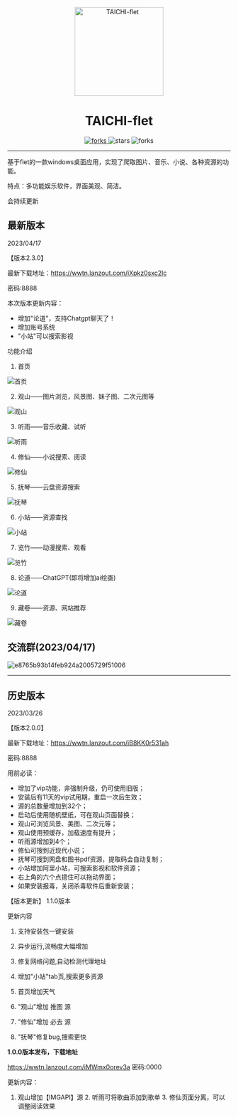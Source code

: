 <p align="center">
  <a href="https://github.com/cuifengcn/wechat-video-generate">
    <img width="200" height="200" src="https://github.com/cuifengcn/TAICHI-flet/blob/main/taiji.png" alt="TAICHI-flet">
  </a>
</p>

<h1 align="center">TAICHI-flet</h1>

<p align="center">
  <a href="#下载">
    <img src="https://img.shields.io/github/downloads/cuifengcn/TAICHI-flet/total?style=flat-square" alt="forks">
  </a>
  <img src="https://img.shields.io/github/stars/cuifengcn/TAICHI-flet?style=flat-square" alt="stars">
  <img src="https://img.shields.io/github/forks/cuifengcn/TAICHI-flet?style=flat-square" alt="forks">
</p>

---


 基于flet的一款windows桌面应用，实现了爬取图片、音乐、小说、各种资源的功能。

 特点：多功能娱乐软件，界面美观、简洁。
 
会持续更新

## 最新版本

2023/04/17

【版本2.3.0】

最新下载地址：https://wwtn.lanzout.com/iXpkz0sxc2lc

密码:8888

本次版本更新内容：
*  增加"论道"，支持Chatgpt聊天了！
*  增加账号系统
*  "小站"可以搜索影视

功能介绍

1. 首页

![首页](https://user-images.githubusercontent.com/38805177/227417740-8413c23d-ab12-4112-8edf-909a333ed627.png)

2. 观山——图片浏览，风景图、妹子图、二次元图等

![观山](https://user-images.githubusercontent.com/38805177/227417883-bce5605f-0d20-412e-9ed8-91a30eb83655.png)

3. 听雨——音乐收藏、试听

![听雨](https://user-images.githubusercontent.com/38805177/227417991-9cdf4df1-c122-43ee-a5e7-56c6a15268b4.png)

4. 修仙——小说搜索、阅读

![修仙](https://user-images.githubusercontent.com/38805177/227418187-6de03b81-1cb3-4fa5-a175-4832a058d959.png)

5. 抚琴——云盘资源搜索

![抚琴](https://user-images.githubusercontent.com/38805177/227418251-6a177423-ac32-4e54-b3c3-c65e91841b35.png)

6. 小站——资源查找

![小站](https://user-images.githubusercontent.com/38805177/227418324-0c4c44a9-5050-4643-9864-b5cd7ccdf4e4.png)

7. 览竹——动漫搜索、观看

![览竹](https://user-images.githubusercontent.com/38805177/227418394-bcecfec5-1518-438c-bd56-5bc75c58d514.png)

8. 论道——ChatGPT(即将增加ai绘画)

![论道](https://user-images.githubusercontent.com/38805177/232374249-4bfa578f-85e9-4217-8d94-a3320aaf4de4.png)


9. 藏卷——资源、网站推荐

![藏卷](https://user-images.githubusercontent.com/38805177/227418484-b265bab7-6f75-491a-9811-5a0959548e4b.png)

## 交流群(2023/04/17)


![e8765b93b14feb924a2005729f51006](https://user-images.githubusercontent.com/38805177/232377604-1ea463a8-05eb-436c-abcd-83e0e4a31372.jpg)


---
## 历史版本


2023/03/26

【版本2.0.0】

最新下载地址：https://wwtn.lanzout.com/iB8KK0r531ah

密码:8888

用前必读：
* 增加了vip功能，非强制升级，仍可使用旧版；
* 安装后有11天的vip试用期，重启一次后生效；
* 源的总数量增加到32个；
* 启动后使用随机壁纸，可在观山页面替换；
* 观山可浏览风景、美图、二次元等；
* 观山使用预缓存，加载速度有提升；
* 听雨源增加到4个；
* 修仙可搜到近现代小说；
* 抚琴可搜到网盘和图书pdf资源，提取码会自动复制；
* 小站增加阿里小站，可搜索影视和软件资源；
* 右上角的六个点摁住可以拖动界面；
* 如果安装报毒，关闭杀毒软件后重新安装；

【版本更新】 1.1.0版本

更新内容

1) 支持安装包一键安装

2) 异步运行,流畅度大幅增加

3) 修复网络问题,自动检测代理地址

4) 增加\"小站\"tab页,搜索更多资源

5) 首页增加天气

6) \"观山\"增加 推图 源

7) \"修仙\"增加 必去 源

8) \"抚琴\"修复bug,搜索更快

**1.0.0版本发布，下载地址**

https://wwtn.lanzout.com/iMWmx0orev3a
密码:0000

更新内容：
1. 观山增加【IMGAPI】源 2. 听雨可将歌曲添加到歌单 3. 修仙页面分离，可以调整阅读效果


